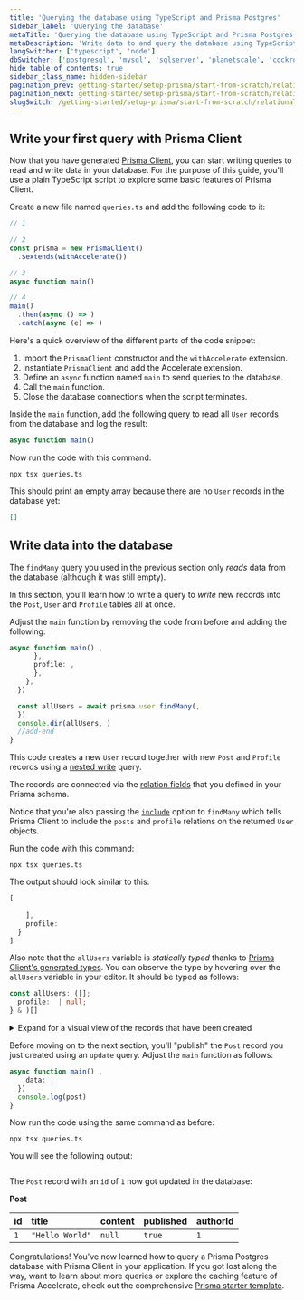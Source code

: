 ```yaml
---
title: 'Querying the database using TypeScript and Prisma Postgres'
sidebar_label: 'Querying the database'
metaTitle: 'Querying the database using TypeScript and Prisma Postgres'
metaDescription: 'Write data to and query the database using TypeScript and Prisma Postgres'
langSwitcher: ['typescript', 'node']
dbSwitcher: ['postgresql', 'mysql', 'sqlserver', 'planetscale', 'cockroachdb', 'prismaPostgres']
hide_table_of_contents: true
sidebar_class_name: hidden-sidebar
pagination_prev: getting-started/setup-prisma/start-from-scratch/relational-databases/install-prisma-client-typescript-prismaPostgres
pagination_next: getting-started/setup-prisma/start-from-scratch/relational-databases/next-steps
slugSwitch: /getting-started/setup-prisma/start-from-scratch/relational-databases/querying-the-database-
---
```

 
## Write your first query with Prisma Client

Now that you have generated [Prisma Client](/orm/prisma-client), you can start writing queries to read and write data in your database. For the purpose of this guide, you'll use a plain TypeScript script to explore some basic features of Prisma Client.

Create a new file named `queries.ts` and add the following code to it:

```js file=queries.ts copy
// 1

// 2
const prisma = new PrismaClient()
  .$extends(withAccelerate())

// 3
async function main() 

// 4
main()
  .then(async () => )
  .catch(async (e) => )
```

Here's a quick overview of the different parts of the code snippet:

1. Import the `PrismaClient` constructor and the `withAccelerate` extension.
1. Instantiate `PrismaClient` and add the Accelerate extension.
1. Define an `async` function named `main` to send queries to the database.
1. Call the `main` function.
1. Close the database connections when the script terminates.

Inside the `main` function, add the following query to read all `User` records from the database and log the result:

```ts file=queries.ts
async function main() 
```

Now run the code with this command:

```terminal copy
npx tsx queries.ts
```

This should print an empty array because there are no `User` records in the database yet:

```json no-lines
[]
```

## Write data into the database

The `findMany` query you used in the previous section only _reads_ data from the database (although it was still empty). 

In this section, you'll learn how to write a query to _write_ new records into the `Post`, `User` and `Profile` tables all at once.

Adjust the `main` function by removing the code from before and adding the following:

```ts file=queries.ts highlight=2-21;add copy
async function main() ,
      },
      profile: ,
      },
    },
  })

  const allUsers = await prisma.user.findMany(,
  })
  console.dir(allUsers, )
  //add-end
}
```

This code creates a new `User` record together with new `Post` and `Profile` records using a [nested write](/orm/prisma-client/queries/relation-queries#nested-writes) query. 

The records are connected via the [relation fields](/orm/prisma-schema/data-model/relations#relation-fields) that you defined in your Prisma schema.

Notice that you're also passing the [`include`](/orm/prisma-client/queries/select-fields#return-nested-objects-by-selecting-relation-fields) option to `findMany` which tells Prisma Client to include the `posts` and `profile` relations on the returned `User` objects.

Run the code with this command:

```terminal copy
npx tsx queries.ts
```

The output should look similar to this:

```js no-copy showLineNumbers
[
  
    ],
    profile: 
  }
]
```

Also note that the `allUsers` variable is _statically typed_ thanks to [Prisma Client's generated types](/orm/prisma-client/type-safety/operating-against-partial-structures-of-model-types). You can observe the type by hovering over the `allUsers` variable in your editor. It should be typed as follows:

```ts no-copy showLineNumbers
const allUsers: ([];
  profile:  | null;
} & )[]
```

<details>
<summary>Expand for a visual view of the records that have been created</summary>

The query added new records to the `User`, `Post`, and `Profile` tables:

**User**

| **id** | **email**           | **name**  |
| :----- | :------------------ | :-------- |
| `1`    | `"alice@prisma.io"` | `"Alice"` |

**Post**

| **id** | **createdAt**              |       **updatedAt**        | **title**       | **content** | **published** | **authorId** |
| :----- | :------------------------- | :------------------------: | :-------------- | :---------- | :------------ | :----------- |
| `1`    | `2020-03-21T16:45:01.246Z` | `2020-03-21T16:45:01.246Z` | `"Hello World"` | `null`      | `false`       | `1`          |

**Profile**

| **id** | **bio**            | **userId** |
| :----- | :----------------- | :--------- |
| `1`    | `"I like turtles"` | `1`        |

The numbers in the `authorId` column on `Post` and `userId` column on `Profile` both reference the `id` column of the `User` table, meaning the `id` value `1` column therefore refers to the first (and only) `User` record in the database.

</details>

Before moving on to the next section, you'll "publish" the `Post` record you just created using an `update` query. Adjust the `main` function as follows:

```ts file=queries.ts copy
async function main() ,
    data: ,
  })
  console.log(post)
}
```

Now run the code using the same command as before:

```terminal copy
npx tsx queries.ts
```

You will see the following output:

```js no-lines

```

The `Post` record with an `id` of `1` now got updated in the database:

**Post**

| **id** | **title**       | **content** | **published** | **authorId** |
| :----- | :-------------- | :---------- | :------------ | :----------- |
| `1`    | `"Hello World"` | `null`      | `true`        | `1`          |

Congratulations! You've now learned how to query a Prisma Postgres database with Prisma Client in your application. If you got lost along the way, want to learn about more queries or explore the caching feature of Prisma Accelerate, check out the comprehensive [Prisma starter template](https://github.com/prisma/prisma-examples/tree/latest/databases/prisma-postgres).